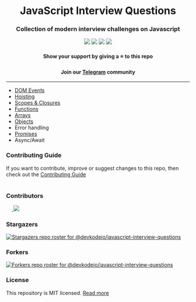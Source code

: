 <div align="center">
    <h1>JavaScript Interview Questions</h1>
</div>

<div align="center">
    <h3>Collection of modern interview challenges on Javascript</h3>
    <div align="center">
        <p>
            <a name="stars"><img src="https://img.shields.io/github/stars/devkodeio/javascript-interview-questions?style=for-the-badge"></a>
            <a name="forks"><img src="https://img.shields.io/github/forks/devkodeio/javascript-interview-questions?logoColor=green&style=for-the-badge"></a>
            <a name="contributions"><img src="https://img.shields.io/github/contributors/devkodeio/javascript-interview-questions?logoColor=green&style=for-the-badge"></a>
            <a name="license"><img src="https://img.shields.io/github/license/sadanandpai/javascript-code-challenges?style=for-the-badge"></a>
        </p>
    </div>
    <h4>Show your support by giving a ⭐  to this repo</h4>
    <h4>Join our <a href="https://t.me/teamdevkode" target="blank">Telegram</a> community</h4>
</div>

---

-   [DOM Events](./code-snippets/dom-events.md)
-   [Hoisting](./code-snippets/hoisting.md)
-   [Scopes & Closures](./code-snippets/scopes&closures.md)
-   [Functions](./code-snippets/functions.md)
-   [Arrays](./code-snippets/arrays.md)
-   [Objects](./code-snippets/objects.md)
-   Error handling
-   [Promises](./code-snippets/promises.md)
-   Async/Await

### Contributing Guide

If you want to contribute, improve or suggest changes to this repo, then check out the [Contributing Guide](./CONTRIBUTING.md)
<br/><br/>

### Contributors

&nbsp;&nbsp;&nbsp;&nbsp;<a href="https://github.com/devkodeio/javascript-interview-questions/graphs/contributors">
<img src="https://contrib.rocks/image?repo=devkodeio/javascript-interview-questions" />
</a>

### Stargazers

[![Stargazers repo roster for @devkodeio/javascript-interview-questions](https://reporoster.com/stars/devkodeio/javascript-interview-questions)](https://github.com/devkodeio/javascript-interview-questions/stargazers)

### Forkers

[![Forkers repo roster for @devkodeio/javascript-interview-questions](https://reporoster.com/forks/devkodeio/javascript-interview-questions)](https://github.com/devkodeio/javascript-interview-questions/network/members)

### License

This repository is MIT licensed. [Read more](./LICENSE)
